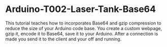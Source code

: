 # Arduino-T002-Laser-Tank-Base64
This tutorial teaches how to incorporates Base64 and gzip compression to reduce the size of your Arduino code base.  You create a custom webpage, gzip it, encode it to Base64, save it to your Arduino.  After a connection is made you send it to the client and your off and running.   
